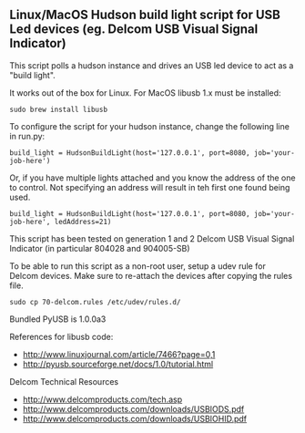 
## Linux/MacOS Hudson build light script for USB Led devices (eg. Delcom USB Visual Signal Indicator)

This script polls a hudson instance and drives an USB led device to act as a "build light".

It works out of the box for Linux. For MacOS libusb 1.x must be installed:

    sudo brew install libusb

To configure the script for your hudson instance, change the following line in run.py:

    build_light = HudsonBuildLight(host='127.0.0.1', port=8080, job='your-job-here')

Or, if you have multiple lights attached and you know the address of the one to control.  Not specifying an address will result in teh first one found being used.

    build_light = HudsonBuildLight(host='127.0.0.1', port=8080, job='your-job-here', ledAddress=21)

This script has been tested on generation 1 and 2 Delcom USB Visual Signal Indicator (in particular 804028 and 904005-SB)

To be able to run this script as a non-root user, setup a udev rule for Delcom devices.  Make sure to re-attach the devices after copying the rules file.

    sudo cp 70-delcom.rules /etc/udev/rules.d/ 

Bundled PyUSB is 1.0.0a3

References for libusb code: 

 * http://www.linuxjournal.com/article/7466?page=0,1
 * http://pyusb.sourceforge.net/docs/1.0/tutorial.html

Delcom Technical Resources

 * http://www.delcomproducts.com/tech.asp
 * http://www.delcomproducts.com/downloads/USBIODS.pdf
 * http://www.delcomproducts.com/downloads/USBIOHID.pdf
